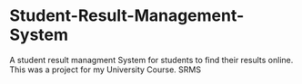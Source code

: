 # Student-Result-Management-System
A student result managment System for students to find their results online. This was a project for my University Course. SRMS
